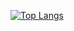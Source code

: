 [![Top Langs](https://github-readme-stats.vercel.app/api/top-langs/?username=anuraghazra)](https://github.com/cadamsmith/github-readme-stats)

